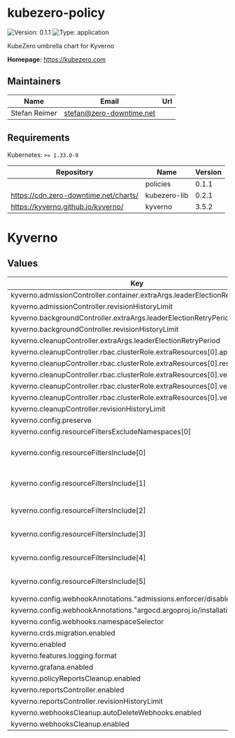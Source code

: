 # kubezero-policy

![Version: 0.1.1](https://img.shields.io/badge/Version-0.1.1-informational?style=flat-square) ![Type: application](https://img.shields.io/badge/Type-application-informational?style=flat-square)

KubeZero umbrella chart for Kyverno

**Homepage:** <https://kubezero.com>

## Maintainers

| Name | Email | Url |
| ---- | ------ | --- |
| Stefan Reimer | <stefan@zero-downtime.net> |  |

## Requirements

Kubernetes: `>= 1.33.0-0`

| Repository | Name | Version |
|------------|------|---------|
|  | policies | 0.1.1 |
| https://cdn.zero-downtime.net/charts/ | kubezero-lib | 0.2.1 |
| https://kyverno.github.io/kyverno/ | kyverno | 3.5.2 |

# Kyverno

## Values

| Key | Type | Default | Description |
|-----|------|---------|-------------|
| kyverno.admissionController.container.extraArgs.leaderElectionRetryPeriod | string | `"30s"` |  |
| kyverno.admissionController.revisionHistoryLimit | int | `2` |  |
| kyverno.backgroundController.extraArgs.leaderElectionRetryPeriod | string | `"30s"` |  |
| kyverno.backgroundController.revisionHistoryLimit | int | `2` |  |
| kyverno.cleanupController.extraArgs.leaderElectionRetryPeriod | string | `"30s"` |  |
| kyverno.cleanupController.rbac.clusterRole.extraResources[0].apiGroups[0] | string | `"postgresql.cnpg.io"` |  |
| kyverno.cleanupController.rbac.clusterRole.extraResources[0].resources[0] | string | `"backups"` |  |
| kyverno.cleanupController.rbac.clusterRole.extraResources[0].verbs[0] | string | `"delete"` |  |
| kyverno.cleanupController.rbac.clusterRole.extraResources[0].verbs[1] | string | `"list"` |  |
| kyverno.cleanupController.rbac.clusterRole.extraResources[0].verbs[2] | string | `"watch"` |  |
| kyverno.cleanupController.revisionHistoryLimit | int | `2` |  |
| kyverno.config.preserve | bool | `false` |  |
| kyverno.config.resourceFiltersExcludeNamespaces[0] | string | `"kube-system"` |  |
| kyverno.config.resourceFiltersInclude[0] | string | `"[\"Deployment\", \"kube-system\", \"cilium-operator\"]"` |  |
| kyverno.config.resourceFiltersInclude[1] | string | `"[\"Deployment/?*\", \"kube-system\", \"cilium-operator\"]"` |  |
| kyverno.config.resourceFiltersInclude[2] | string | `"[\"DeamonSet\", \"kube-system\", \"cilium\"]"` |  |
| kyverno.config.resourceFiltersInclude[3] | string | `"[\"DeamonSet/?*\", \"kube-system\", \"cilium\"]"` |  |
| kyverno.config.resourceFiltersInclude[4] | string | `"[\"Pod\", \"kube-system\", \"cilium-*\"]"` |  |
| kyverno.config.resourceFiltersInclude[5] | string | `"[\"Pod/?*\", \"kube-system\", \"cilium-*\"]"` |  |
| kyverno.config.webhookAnnotations."admissions.enforcer/disabled" | string | `nil` |  |
| kyverno.config.webhookAnnotations."argocd.argoproj.io/installation-id" | string | `"KubeZero-ArgoCD"` |  |
| kyverno.config.webhooks.namespaceSelector | string | `nil` |  |
| kyverno.crds.migration.enabled | bool | `false` |  |
| kyverno.enabled | bool | `false` |  |
| kyverno.features.logging.format | string | `"json"` |  |
| kyverno.grafana.enabled | bool | `false` |  |
| kyverno.policyReportsCleanup.enabled | bool | `false` |  |
| kyverno.reportsController.enabled | bool | `false` |  |
| kyverno.reportsController.revisionHistoryLimit | int | `2` |  |
| kyverno.webhooksCleanup.autoDeleteWebhooks.enabled | bool | `true` |  |
| kyverno.webhooksCleanup.enabled | bool | `false` |  |
